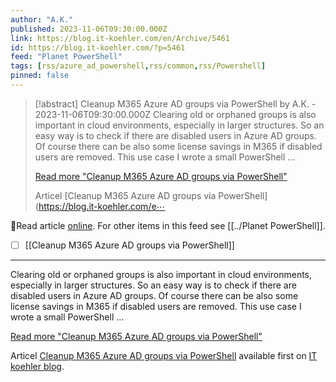 ```yaml
---
author: "A.K."
published: 2023-11-06T09:30:00.000Z
link: https://blog.it-koehler.com/en/Archive/5461
id: https://blog.it-koehler.com/?p=5461
feed: "Planet PowerShell"
tags: [rss/azure_ad_powershell,rss/common,rss/Powershell]
pinned: false
---
```

> [!abstract] Cleanup M365 Azure AD groups via PowerShell by A.K. - 2023-11-06T09:30:00.000Z
> Clearing old or orphaned groups is also important in cloud environments, especially in larger structures. So an easy way is to check if there are disabled users in Azure AD groups. Of course there can be also some license savings in M365 if disabled users are removed. This use case I wrote a small PowerShell …
> 
> [Read more "Cleanup M365 Azure AD groups via PowerShell"](https://blog.it-koehler.com/en/Archive/5461)
> 
> Articel [Cleanup M365 Azure AD groups via PowerShell](https://blog.it-koehler.com/e⋯

🔗Read article [online](https://blog.it-koehler.com/en/Archive/5461). For other items in this feed see [[../Planet PowerShell]].

- [ ] [[Cleanup M365 Azure AD groups via PowerShell]]
- - -
Clearing old or orphaned groups is also important in cloud environments, especially in larger structures. So an easy way is to check if there are disabled users in Azure AD groups. Of course there can be also some license savings in M365 if disabled users are removed. This use case I wrote a small PowerShell …

[Read more "Cleanup M365 Azure AD groups via PowerShell"](https://blog.it-koehler.com/en/Archive/5461)

Articel [Cleanup M365 Azure AD groups via PowerShell](https://blog.it-koehler.com/en/Archive/5461) available first on [IT koehler blog](https://blog.it-koehler.com/en).
